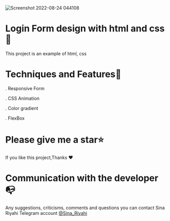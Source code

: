 ![Screenshot 2022-08-24 044108](https://user-images.githubusercontent.com/83516373/186260968-58926d9e-dbc0-48f0-84c4-5a4e002ea261.png)

Login Form design with html and css🥇
========================================

This project is an example of html, css

Techniques and Features🧵
========================================

.  Responsive Form

.  CSS Animation

.  Color gradient

.  FlexBox

Please give me a star⭐
==========================================

If you like this project,Thanks ❤  


Communication with the developer📭
===========================================

Any suggestions, criticisms, comments and questions you can contact Sina Riyahi Telegram account [@Sina_Riyahi](https://www.t.me/sina_riyahi)
